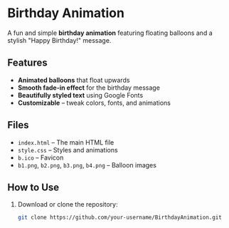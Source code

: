 # Birthday Animation

A fun and simple **birthday animation** featuring floating balloons and a stylish "Happy Birthday!" message.

## Features

- **Animated balloons** that float upwards
- **Smooth fade-in effect** for the birthday message
- **Beautifully styled text** using Google Fonts
- **Customizable** – tweak colors, fonts, and animations

## Files

- `index.html` – The main HTML file
- `style.css` – Styles and animations
- `b.ico` – Favicon
- `b1.png`, `b2.png`, `b3.png`, `b4.png` – Balloon images

## How to Use

1. Download or clone the repository:
   ```sh
   git clone https://github.com/your-username/BirthdayAnimation.git
   ```
